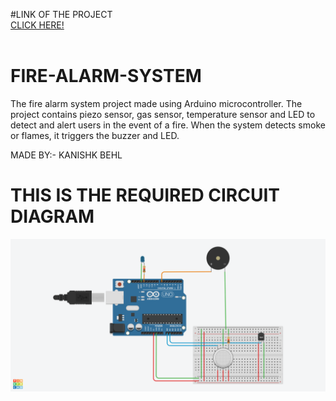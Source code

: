 #LINK OF THE PROJECT
<br>
<a href="https://www.tinkercad.com/things/2zyX5fHCvJZ">
  CLICK HERE!
</a>
<br>
<br>
# FIRE-ALARM-SYSTEM
The fire alarm system project made using Arduino microcontroller. The project contains piezo sensor, gas sensor, temperature sensor and LED to detect and alert users in the event of a fire. When the system detects smoke or flames, it triggers the buzzer and LED.    

MADE BY:- KANISHK BEHL

# THIS IS THE REQUIRED CIRCUIT DIAGRAM
<div align="center">
  <a href="https://github.com/othneildrew/Best-README-Template">
    <img src="FIRE ALARM SYSTEM.png" alt="Logo" width="1500">
  </a>
</div>

